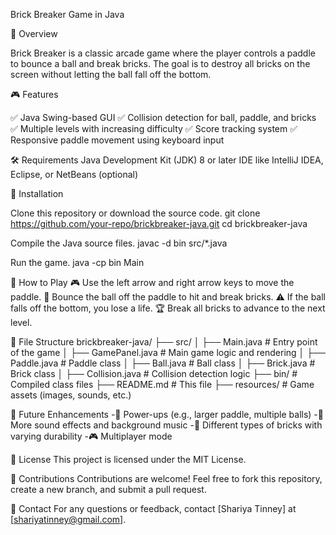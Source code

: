 Brick Breaker Game in Java

📌 Overview

Brick Breaker is a classic arcade game where the player controls a paddle to bounce a ball and break bricks. The goal is to destroy all bricks on the screen without letting the ball fall off the bottom.

🎮 Features

✅ Java Swing-based GUI
✅ Collision detection for ball, paddle, and bricks
✅ Multiple levels with increasing difficulty
✅ Score tracking system
✅ Responsive paddle movement using keyboard input

🛠 Requirements
Java Development Kit (JDK) 8 or later
IDE like IntelliJ IDEA, Eclipse, or NetBeans (optional)

🚀 Installation

Clone this repository or download the source code.
git clone https://github.com/your-repo/brickbreaker-java.git
cd brickbreaker-java

Compile the Java source files.
javac -d bin src/*.java

Run the game.
java -cp bin Main

🎯 How to Play
🎮 Use the left arrow and right arrow keys to move the paddle.
🏓 Bounce the ball off the paddle to hit and break bricks.
⚠️ If the ball falls off the bottom, you lose a life.
🏆 Break all bricks to advance to the next level.

📁 File Structure
brickbreaker-java/
├── src/
│   ├── Main.java          # Entry point of the game
│   ├── GamePanel.java     # Main game logic and rendering
│   ├── Paddle.java        # Paddle class
│   ├── Ball.java          # Ball class
│   ├── Brick.java         # Brick class
│   ├── Collision.java     # Collision detection logic
├── bin/                   # Compiled class files
├── README.md              # This file
├── resources/             # Game assets (images, sounds, etc.)

🔮 Future Enhancements
-🎁 Power-ups (e.g., larger paddle, multiple balls)
-🎵 More sound effects and background music
-🧱 Different types of bricks with varying durability
-🎮 Multiplayer mode

📜 License
This project is licensed under the MIT License.

🤝 Contributions
Contributions are welcome! Feel free to fork this repository, create a new branch, and submit a pull request.

📧 Contact
For any questions or feedback, contact [Shariya Tinney] at [shariyatinney@gmail.com].


